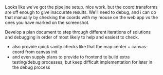 Looks like we've got the pipeline setup. nice work. but the coord transforms are off enough to give inaccurate results. We'll need to debug, and i can do that manually by checking the coords with my mouse on the web app vs the ones you have marked on the screenshot.

Develop a plan document to step through different iterations of solutions and debugging in order of most likely to help and easiest to check.
- also provide quick sanity checks like that the map center + canvas-coord from canvas init 
- and even supply plans to provide to frontend to build extra testing/debug processes, but keep difficult implementation for later in the debug process

